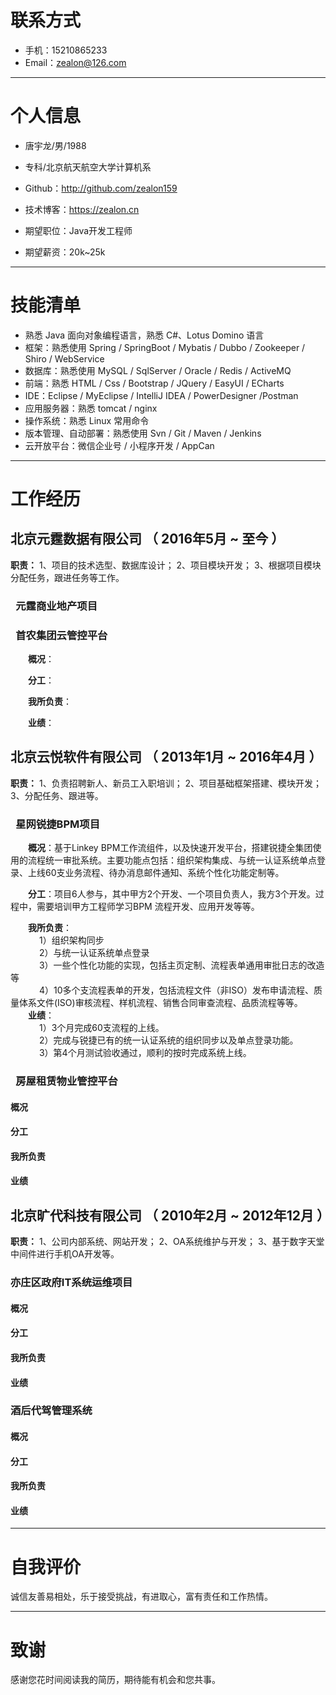 
# 联系方式

- 手机：15210865233
- Email：zealon@126.com

---

# 个人信息

 - 唐宇龙/男/1988
 - 专科/北京航天航空大学计算机系
 - Github：http://github.com/zealon159
 - 技术博客：https://zealon.cn

 - 期望职位：Java开发工程师
 - 期望薪资：20k~25k

---

# 技能清单

- 熟悉 Java 面向对象编程语言，熟悉 C#、Lotus Domino 语言
- 框架：熟悉使用 Spring / SpringBoot / Mybatis / Dubbo / Zookeeper / Shiro / WebService
- 数据库：熟悉使用 MySQL / SqlServer / Oracle / Redis / ActiveMQ
- 前端：熟悉 HTML / Css / Bootstrap / JQuery / EasyUI / ECharts
- IDE：Eclipse / MyEclipse / IntelliJ IDEA / PowerDesigner /Postman
- 应用服务器：熟悉 tomcat / nginx
- 操作系统：熟悉 Linux 常用命令
- 版本管理、自动部署：熟悉使用 Svn / Git / Maven / Jenkins
- 云开放平台：微信企业号 / 小程序开发 / AppCan

---

# 工作经历

## 北京元霆数据有限公司 （ 2016年5月 ~ 至今 ）
**职责：** 1、项目的技术选型、数据库设计； 2、项目模块开发； 3、根据项目模块分配任务，跟进任务等工作。
### &#8194;元霆商业地产项目

### &#8194;首农集团云管控平台
&#8194;&#8194;&#8194;&#8194;**概况**：

&#8194;&#8194;&#8194;&#8194;**分工**：

&#8194;&#8194;&#8194;&#8194;**我所负责**：

&#8194;&#8194;&#8194;&#8194;**业绩**：

## 北京云悦软件有限公司 （ 2013年1月 ~ 2016年4月 ）
**职责：** 1、负责招聘新人、新员工入职培训； 2、项目基础框架搭建、模块开发； 3、分配任务、跟进等。
### &#8194;星网锐捷BPM项目
&#8194;&#8194;&#8194;&#8194;**概况**：基于Linkey BPM工作流组件，以及快速开发平台，搭建锐捷全集团使用的流程统一审批系统。主要功能点包括：组织架构集成、与统一认证系统单点登录、上线60支业务流程、待办消息邮件通知、系统个性化功能定制等。

&#8194;&#8194;&#8194;&#8194;**分工**：项目6人参与，其中甲方2个开发、一个项目负责人，我方3个开发。过程中，需要培训甲方工程师学习BPM 流程开发、应用开发等等。

&#8194;&#8194;&#8194;&#8194;**我所负责**：  
&#8194;&#8194;&#8194;&#8194;&#8194;&#8194; 1）组织架构同步  
&#8194;&#8194;&#8194;&#8194;&#8194;&#8194; 2）与统一认证系统单点登录  
&#8194;&#8194;&#8194;&#8194;&#8194;&#8194; 3）一些个性化功能的实现，包括主页定制、流程表单通用审批日志的改造等    
&#8194;&#8194;&#8194;&#8194;&#8194;&#8194; 4）10多个支流程表单的开发，包括流程文件（非ISO）发布申请流程、质量体系文件(ISO)审核流程、样机流程、销售合同审查流程、品质流程等等。  
&#8194;&#8194;&#8194;&#8194;**业绩**：  
&#8194;&#8194;&#8194;&#8194;&#8194;&#8194; 1）3个月完成60支流程的上线。  
&#8194;&#8194;&#8194;&#8194;&#8194;&#8194; 2）完成与锐捷已有的统一认证系统的组织同步以及单点登录功能。  
&#8194;&#8194;&#8194;&#8194;&#8194;&#8194; 3）第4个月测试验收通过，顺利的按时完成系统上线。  
  
### &#8194;房屋租赁物业管控平台
#### 概况
#### 分工
#### 我所负责
#### 业绩
## 北京旷代科技有限公司 （ 2010年2月 ~ 2012年12月 ）
**职责：** 1、公司内部系统、网站开发； 2、OA系统维护与开发； 3、基于数字天堂中间件进行手机OA开发等。
### 亦庄区政府IT系统运维项目
#### 概况
#### 分工
#### 我所负责
#### 业绩
### 酒后代驾管理系统
#### 概况
#### 分工
#### 我所负责
#### 业绩

---

# 自我评价

诚信友善易相处，乐于接受挑战，有进取心，富有责任和工作热情。

---

# 致谢
感谢您花时间阅读我的简历，期待能有机会和您共事。
